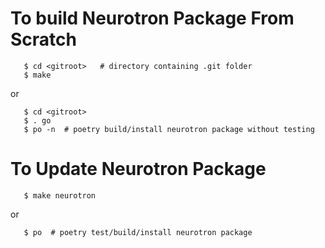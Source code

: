 # To build Neurotron Package From Scratch

```
   $ cd <gitroot>   # directory containing .git folder
   $ make
```

or

```
   $ cd <gitroot>
   $ . go
   $ po -n  # poetry build/install neurotron package without testing
```

# To Update Neurotron Package

```
   $ make neurotron
```

or

```
   $ po  # poetry test/build/install neurotron package
```
